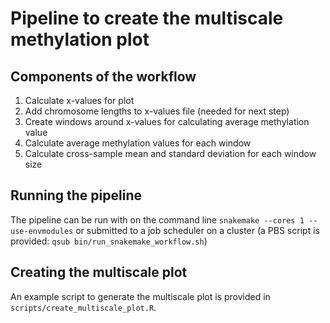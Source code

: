 # Pipeline to create the multiscale methylation plot

## Components of the workflow
  1. Calculate x-values for plot
  2. Add chromosome lengths to x-values file (needed for next step)
  3. Create windows around x-values for calculating average methylation value
  4. Calculate average methylation values for each window
  5. Calculate cross-sample mean and standard deviation for each window size

## Running the pipeline
The pipeline can be run with on the command line `snakemake --cores 1 --use-envmodules` or submitted to a job scheduler
on a cluster (a PBS script is provided: `qsub bin/run_snakemake_workflow.sh`)

## Creating the multiscale plot
An example script to generate the multiscale plot is provided in `scripts/create_multiscale_plot.R`.
